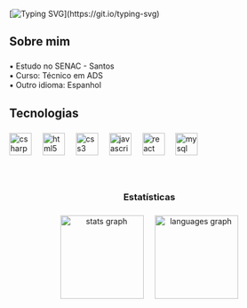[![Typing SVG](https://readme-typing-svg.demolab.com?font=Doto&weight=700&size=29&duration=6000&pause=1000&color=1F6FEB&width=435&lines=Ol%C3%A1%2C+Eu+sou+C%C3%A9sar+Alonso!)](https://git.io/typing-svg)


<h2 align="left">Sobre mim</h2>

###

<p align="left"> ▪ Estudo no SENAC - Santos <br> ▪ Curso: Técnico em ADS <br> ▪ Outro idioma: Espanhol</p>

###


<h2 align="left">Tecnologias</h2>

###

<div align="left">
  <img src="https://skillicons.dev/icons?i=cs" height="40" alt="csharp logo"  />
  <img width="12" />
  <img src="https://skillicons.dev/icons?i=html" height="40" alt="html5 logo"  />
  <img width="12" />
  <img src="https://skillicons.dev/icons?i=css" height="40" alt="css3 logo"  />
  <img width="12" />
  <img src="https://skillicons.dev/icons?i=js" height="40" alt="javascript logo"  />
  <img width="12" />
  <img src="https://skillicons.dev/icons?i=react" height="40" alt="react logo"  />
  <img width="12" />
  <img src="https://skillicons.dev/icons?i=mysql" height="40" alt="mysql logo"  />
</div>

###

<br>

<h3 align="center">Estatísticas</h3>

###

<div align="center">
  <img src="https://github-readme-stats.vercel.app/api?username=Cesar4tt&hide_title=false&hide_rank=false&show_icons=true&include_all_commits=true&count_private=true&disable_animations=false&theme=github_dark&locale=pt-br&hide_border=false&order=1" height="150" alt="stats graph" />
  &nbsp;&nbsp;&nbsp;
  <img src="https://github-readme-stats.vercel.app/api/top-langs?username=Cesar4tt&locale=pt-br&hide_title=false&layout=compact&card_width=320&langs_count=5&theme=github_dark&hide_border=false&order=2" height="150"  alt="languages graph" />
</div>

<br><br>
